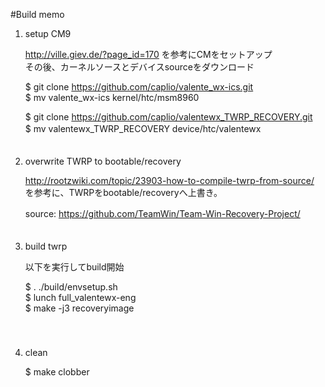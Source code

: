 #Build memo

1. setup CM9


   http://ville.giev.de/?page_id=170 を参考にCMをセットアップ  
   その後、カーネルソースとデバイスsourceをダウンロード

   $ git clone https://github.com/caplio/valente_wx-ics.git  
   $ mv valente_wx-ics kernel/htc/msm8960

   $ git clone https://github.com/caplio/valentewx_TWRP_RECOVERY.git  
   $ mv valentewx_TWRP_RECOVERY device/htc/valentewx
　　  
　　  
	 
2. overwrite TWRP to bootable/recovery

   http://rootzwiki.com/topic/23903-how-to-compile-twrp-from-source/  
   を参考に、TWRPをbootable/recoveryへ上書き。

   source: https://github.com/TeamWin/Team-Win-Recovery-Project/
　　  
　　  

2. build twrp

   以下を実行してbuild開始

   $ . ./build/envsetup.sh  
   $ lunch full_valentewx-eng  
   $ make -j3 recoveryimage  
　　  
　　  

3. clean

   $ make clobber

